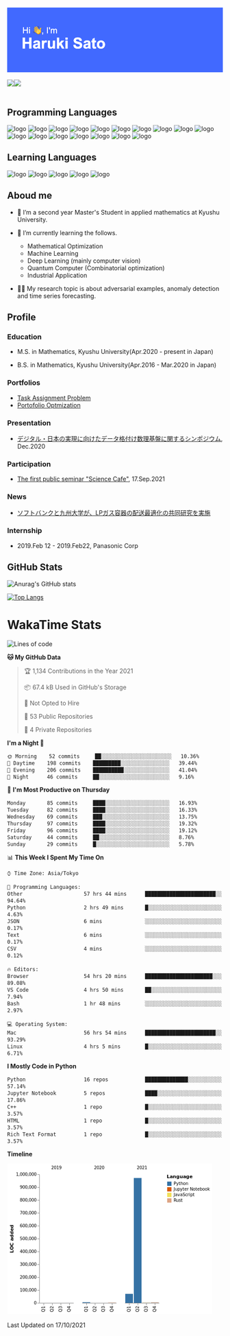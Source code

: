 ![header](./header.png)

<a href="https://satoharu25.hatenablog.com/">
  <img align="left" src="https://img.shields.io/website?down_color=red&down_message=down&label=MY%20BLOG&style=for-the-badge&up_message=open&up_color=blue&url=https://satoharu25.hatenablog.com/" />
</a>
<a href="https://twitter.com/Haruki0804S">
  <img align="left" src="https://img.shields.io/twitter/follow/Haruki0804S?logo=Twitter&style=for-the-badge" />
</a>

<br>
<br>

## Programming Languages
![logo](https://img.shields.io/badge/Python-$yellow?style=plastic&logo=Python)
![logo](https://img.shields.io/badge/Pytorch-$yellow?style=plastic&logo=pytorch)
![logo](https://img.shields.io/badge/Amplify-$yellow?style=plastic&logo=amplify)
![logo](https://img.shields.io/badge/Scikit_Learn-$yellow?style=plastic&logo=scikit-learn)
![logo](https://img.shields.io/badge/C-$yellow?style=plastic&logo=C)
![logo](https://img.shields.io/badge/C++-$yellow?style=plastic&logo=C%2B%2B)
![logo](https://img.shields.io/badge/Qiskit-$yellow?style=plastic&logo=Qiskit)
![logo](https://img.shields.io/badge/HTML-$yellow?style=plastic&logo=HTML5)
![logo](https://img.shields.io/badge/CSS-$yellow?style=plastic&logo=CSS3)
![logo](https://img.shields.io/badge/Node.js-$yellow?style=plastic&logo=node.js)
![logo](https://img.shields.io/badge/Linux-$yellow?style=plastic&logo=Linux)
![logo](https://img.shields.io/badge/Ubuntu-$yellow?style=plastic&logo=Ubuntu)
![logo](https://img.shields.io/badge/VSCode-$blue?style=plastic&logo=Visual-Studio-Code)
![logo](https://img.shields.io/badge/Git-$blue?style=plastic&logo=git)
![logo](https://img.shields.io/badge/GitHub-$blue?style=plastic&logo=github)
![logo](https://img.shields.io/badge/GitLab-$blue?style=plastic&logo=gitlab)
![logo](https://img.shields.io/badge/Docker-$blue?style=plastic&logo=docker)

## Learning Languages
![logo](https://img.shields.io/badge/Rust-$yellow?style=plastic&logo=Rust)
![logo](https://img.shields.io/badge/Vue.js-$yellow?style=plastic&logo=Vue.js)
![logo](https://img.shields.io/badge/Julia-$yellow?style=plastic&logo=julia)
![logo](https://img.shields.io/badge/React-$yellow?style=plastic&logo=react)
![logo](https://img.shields.io/badge/Kubernetes-$yellow?style=plastic&logo=kubernetes)


## Aboud me

- 🔭 I’m a second year Master's Student in applied mathematics at Kyushu University.

- 🌱 I’m currently learning the follows.
   - Mathematical Optimization
   - Machine Learning
   - Deep Learning (mainly computer vision)
   - Quantum Computer (Combinatorial optimization)
   - Industrial Application


- 🧑‍💻 My research topic is about adversarial examples, anomaly detection and time series forecasting.

## Profile

### Education
-  M.S. in Mathematics, Kyushu University(Apr.2020 - present in Japan)

- B.S. in Mathematics, Kyushu University(Apr.2016 - Mar.2020 in Japan)

### Portfolios
- [Task Assignment Problem](https://binder.fixstars.com/v2/gh/fixstars/quantum-demo/master/?urlpath=notebooks/ja/samples/task-assignment.ipynb)
- [Portofolio Optmization](https://binder.fixstars.com/v2/gh/fixstars/quantum-demo/master/?urlpath=notebooks/ja/samples/portofolio.ipynb)

### Presentation
- [デジタル・日本の実現に向けたデータ格付け数理基盤に関するシンポジウム](https://imi.kyushu-u.ac.jp/~data_rating_sympo/), Dec.2020

### Participation
- [The first public seminar "Science Cafe"](https://beyondai.jp/contents/2021/09/17/20210917/?lang=en), 17.Sep.2021

### News
- [ソフトバンクと九州大学が、LPガス容器の配送最適化の共同研究を実施](https://www.softbank.jp/corp/news/press/sbkk/2021/20210913_02/)

### Internship
- 2019.Feb 12 - 2019.Feb22, Panasonic Corp


## GitHub Stats
![Anurag's GitHub stats](https://github-readme-stats.vercel.app/api?username=Topology1225&show_icons=true&theme=radical)


[![Top Langs](https://github-readme-stats.vercel.app/api/top-langs/?username=topology1225)](https://github.com/anuraghazra/github-readme-stats)


# WakaTime Stats
<!--START_SECTION:waka-->
![Lines of code](https://img.shields.io/badge/From%20Hello%20World%20I%27ve%20Written-1.1%20million%20lines%20of%20code-blue)

**🐱 My GitHub Data** 

> 🏆 1,134 Contributions in the Year 2021
 > 
> 📦 67.4 kB Used in GitHub's Storage 
 > 
> 🚫 Not Opted to Hire
 > 
> 📜 53 Public Repositories 
 > 
> 🔑 4 Private Repositories  
 > 
**I'm a Night 🦉** 

```text
🌞 Morning    52 commits     ██░░░░░░░░░░░░░░░░░░░░░░░   10.36% 
🌆 Daytime    198 commits    █████████░░░░░░░░░░░░░░░░   39.44% 
🌃 Evening    206 commits    ██████████░░░░░░░░░░░░░░░   41.04% 
🌙 Night      46 commits     ██░░░░░░░░░░░░░░░░░░░░░░░   9.16%

```
📅 **I'm Most Productive on Thursday** 

```text
Monday       85 commits     ████░░░░░░░░░░░░░░░░░░░░░   16.93% 
Tuesday      82 commits     ████░░░░░░░░░░░░░░░░░░░░░   16.33% 
Wednesday    69 commits     ███░░░░░░░░░░░░░░░░░░░░░░   13.75% 
Thursday     97 commits     ████░░░░░░░░░░░░░░░░░░░░░   19.32% 
Friday       96 commits     ████░░░░░░░░░░░░░░░░░░░░░   19.12% 
Saturday     44 commits     ██░░░░░░░░░░░░░░░░░░░░░░░   8.76% 
Sunday       29 commits     █░░░░░░░░░░░░░░░░░░░░░░░░   5.78%

```


📊 **This Week I Spent My Time On** 

```text
⌚︎ Time Zone: Asia/Tokyo

💬 Programming Languages: 
Other                    57 hrs 44 mins      ███████████████████████░░   94.64% 
Python                   2 hrs 49 mins       █░░░░░░░░░░░░░░░░░░░░░░░░   4.63% 
JSON                     6 mins              ░░░░░░░░░░░░░░░░░░░░░░░░░   0.17% 
Text                     6 mins              ░░░░░░░░░░░░░░░░░░░░░░░░░   0.17% 
CSV                      4 mins              ░░░░░░░░░░░░░░░░░░░░░░░░░   0.12%

🔥 Editors: 
Browser                  54 hrs 20 mins      ██████████████████████░░░   89.08% 
VS Code                  4 hrs 50 mins       ██░░░░░░░░░░░░░░░░░░░░░░░   7.94% 
Bash                     1 hr 48 mins        ░░░░░░░░░░░░░░░░░░░░░░░░░   2.97%

💻 Operating System: 
Mac                      56 hrs 54 mins      ███████████████████████░░   93.29% 
Linux                    4 hrs 5 mins        █░░░░░░░░░░░░░░░░░░░░░░░░   6.71%

```

**I Mostly Code in Python** 

```text
Python                   16 repos            ██████████████░░░░░░░░░░░   57.14% 
Jupyter Notebook         5 repos             ████░░░░░░░░░░░░░░░░░░░░░   17.86% 
C++                      1 repo              █░░░░░░░░░░░░░░░░░░░░░░░░   3.57% 
HTML                     1 repo              █░░░░░░░░░░░░░░░░░░░░░░░░   3.57% 
Rich Text Format         1 repo              █░░░░░░░░░░░░░░░░░░░░░░░░   3.57%

```


**Timeline**

![Chart not found](https://raw.githubusercontent.com/Topology1225/Topology1225/main/charts/bar_graph.png) 


 Last Updated on 17/10/2021
<!--END_SECTION:waka-->



<!--
**Topology1225/Topology1225** is a ✨ _special_ ✨ repository because its `README.md` (this file) appears on your GitHub profile.

Here are some ideas to get you started:

- 🔭 I’m currently working on ...
- 🌱 I’m currently learning ...
- 👯 I’m looking to collaborate on ...
- 🤔 I’m looking for help with ...
- 💬 Ask me about ...
- 📫 How to reach me: ...
- 😄 Pronouns: ...
- ⚡ Fun fact: ...
-->
